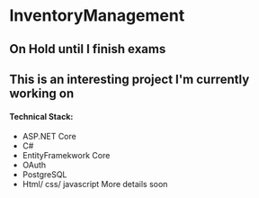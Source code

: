 # InventoryManagement
## On Hold until I finish exams
## This is an interesting project I'm currently working on 
#### Technical Stack:
* ASP.NET Core
* C#
* EntityFramekwork Core
* OAuth
* PostgreSQL
* Html/ css/ javascript
More details soon  
